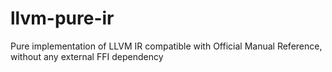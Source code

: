# llvm-pure-ir
Pure implementation of LLVM IR compatible with Official Manual Reference, without any external FFI dependency
